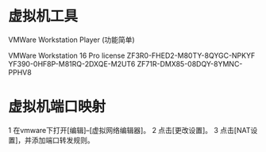 # 虚拟机工具
VMWare Workstation Player
(功能简单)

VMWare Workstation 16 Pro
license
ZF3R0-FHED2-M80TY-8QYGC-NPKYF
YF390-0HF8P-M81RQ-2DXQE-M2UT6
ZF71R-DMX85-08DQY-8YMNC-PPHV8

# 虚拟机端口映射
1 在vmware下打开[编辑]–[虚拟网络编辑器]。
2 点击[更改设置]。
3 点击[NAT设置]，并添加端口转发规则。
